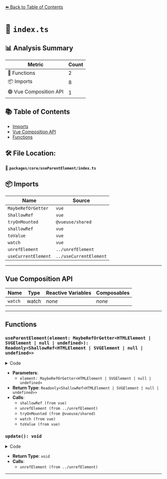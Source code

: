 [⬅️ Back to Table of Contents](../../../index.md)

# 📄 `index.ts`

## 📊 Analysis Summary

| Metric | Count |
|--------|-------|
| 🔧 Functions | 2 |
| 📦 Imports | 8 |
| 🟢 Vue Composition API | 1 |

## 📚 Table of Contents

- [Imports](#imports)
- [Vue Composition API](#vue-composition-api)
- [Functions](#functions)

## 🛠️ File Location:
📂 **`packages/core/useParentElement/index.ts`**

## 📦 Imports

| Name | Source |
|------|--------|
| `MaybeRefOrGetter` | `vue` |
| `ShallowRef` | `vue` |
| `tryOnMounted` | `@vueuse/shared` |
| `shallowRef` | `vue` |
| `toValue` | `vue` |
| `watch` | `vue` |
| `unrefElement` | `../unrefElement` |
| `useCurrentElement` | `../useCurrentElement` |


---

## Vue Composition API

| Name | Type | Reactive Variables | Composables |
|------|------|-------------------|-------------|
| `watch` | watch | *none* | *none* |


---

## Functions

### `useParentElement(element: MaybeRefOrGetter<HTMLElement | SVGElement | null | undefined>): Readonly<ShallowRef<HTMLElement | SVGElement | null | undefined>>`

<details><summary>Code</summary>

```ts
export function useParentElement(
  element: MaybeRefOrGetter<HTMLElement | SVGElement | null | undefined> = useCurrentElement<HTMLElement | SVGAElement>(),
): Readonly<ShallowRef<HTMLElement | SVGElement | null | undefined>> {
  const parentElement = shallowRef<HTMLElement | SVGElement | null | undefined>()

  const update = () => {
    const el = unrefElement(element)
    if (el)
      parentElement.value = el.parentElement
  }

  tryOnMounted(update)
  watch(() => toValue(element), update)

  return parentElement
}
```
</details>

- **Parameters**:
  - `element: MaybeRefOrGetter<HTMLElement | SVGElement | null | undefined>`
- **Return Type**: `Readonly<ShallowRef<HTMLElement | SVGElement | null | undefined>>`
- **Calls**:
  - `shallowRef (from vue)`
  - `unrefElement (from ../unrefElement)`
  - `tryOnMounted (from @vueuse/shared)`
  - `watch (from vue)`
  - `toValue (from vue)`
### `update(): void`

<details><summary>Code</summary>

```ts
() => {
    const el = unrefElement(element)
    if (el)
      parentElement.value = el.parentElement
  }
```
</details>

- **Return Type**: `void`
- **Calls**:
  - `unrefElement (from ../unrefElement)`

---
